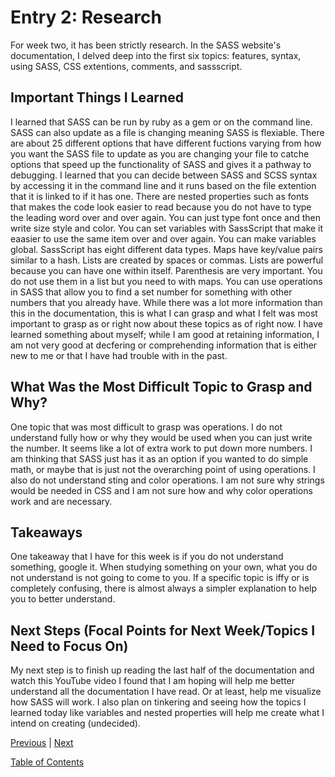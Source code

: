 # Entry 2: Research

For week two, it has been strictly research. In the SASS website's documentation, I delved deep into the first six topics: features, syntax, using SASS, CSS extentions, comments, and sassscript. 

## Important Things I Learned 

I learned that SASS can be run by ruby as a gem or on the command line. SASS can also update as a file is changing meaning SASS is flexiable. There are about 25 different options that have different fuctions varying from how you want the SASS file to update as you are changing your file to catche options that speed up the functionality of SASS and gives it a pathway to debugging. I learned that you can decide between SASS and SCSS syntax by accessing it in the command line and it runs based on the file extention that it is linked to if it has one. There are nested properties such as fonts that makes the code look easier to read because you do not have to type the leading word over and over again. You can just type font once and then write size style and color. You can set variables with SassScript that make it eaasier to use the same item over and over again. You can make variables global. SassScript has eight different data types. Maps have key/value pairs similar to a hash. Lists are created by spaces or commas. Lists are powerful because you can have one within itself. Parenthesis are very important. You do not use them in a list but you need to with maps. You can use operations in SASS that allow you to find a set number for something with other numbers that you already have. While there was a lot more information than this in the documentation, this is what I can grasp and what I felt was most important to grasp as or right now about these topics as of right now. I have learned something about myself; while I am good at retaining information, I am not very good at decfering or comprehending information that is either new to me or that I have had trouble with in the past. 

## What Was the Most Difficult Topic to Grasp and Why?

One topic that was most difficult to grasp was operations. I do not understand fully how or why they would be used when you can just write the number. It seems like a lot of extra work to put down more numbers. I am thinking that SASS just has it as an option if you wanted to do simple math, or maybe that is just not the overarching point of using operations. I also do not understand sting and color operations. I am not sure why strings would be needed in CSS and I am not sure how and why color operations work and are necessary. 


## Takeaways

One takeaway that I have for this week is if you do not understand something, google it. When studying something on your own, what you do not understand is not going to come to you. If a specific topic is iffy or is completely confusing, there is almost always a simpler explanation to help you to better understand. 

## Next Steps (Focal Points for Next Week/Topics I Need to Focus On)

My next step is to finish up reading the last half of the documentation and watch this YouTube video I found that I am hoping will help me better understand all the documentation I have read. Or at least, help me visualize how SASS will work. I also plan on tinkering and seeing how the topics I learned today like variables and nested properties will help me create what I intend on creating (undecided).



[Previous](../entries/entry01-plan.md) |  [Next](../entries/entry03.md)

[Table of Contents](../README.md)